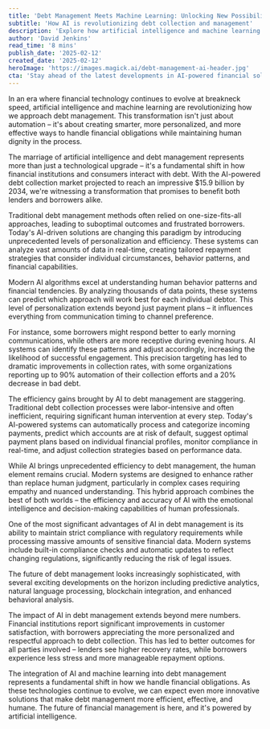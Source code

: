 ```yaml
---
title: 'Debt Management Meets Machine Learning: Unlocking New Possibilities'
subtitle: 'How AI is revolutionizing debt collection and management'
description: 'Explore how artificial intelligence and machine learning are transforming debt management, creating more personalized and effective approaches to handling financial obligations. With AI-powered solutions projected to reach $15.9 billion by 2034, discover how this technology is benefiting both lenders and borrowers through improved efficiency, compliance, and customer satisfaction.'
author: 'David Jenkins'
read_time: '8 mins'
publish_date: '2025-02-12'
created_date: '2025-02-12'
heroImage: 'https://images.magick.ai/debt-management-ai-header.jpg'
cta: 'Stay ahead of the latest developments in AI-powered financial solutions. Follow us on LinkedIn for regular updates on how technology is reshaping the future of debt management.'
---
```


In an era where financial technology continues to evolve at breakneck speed, artificial intelligence and machine learning are revolutionizing how we approach debt management. This transformation isn't just about automation – it's about creating smarter, more personalized, and more effective ways to handle financial obligations while maintaining human dignity in the process.

The marriage of artificial intelligence and debt management represents more than just a technological upgrade – it's a fundamental shift in how financial institutions and consumers interact with debt. With the AI-powered debt collection market projected to reach an impressive $15.9 billion by 2034, we're witnessing a transformation that promises to benefit both lenders and borrowers alike.

Traditional debt management methods often relied on one-size-fits-all approaches, leading to suboptimal outcomes and frustrated borrowers. Today's AI-driven solutions are changing this paradigm by introducing unprecedented levels of personalization and efficiency. These systems can analyze vast amounts of data in real-time, creating tailored repayment strategies that consider individual circumstances, behavior patterns, and financial capabilities.

Modern AI algorithms excel at understanding human behavior patterns and financial tendencies. By analyzing thousands of data points, these systems can predict which approach will work best for each individual debtor. This level of personalization extends beyond just payment plans – it influences everything from communication timing to channel preference.

For instance, some borrowers might respond better to early morning communications, while others are more receptive during evening hours. AI systems can identify these patterns and adjust accordingly, increasing the likelihood of successful engagement. This precision targeting has led to dramatic improvements in collection rates, with some organizations reporting up to 90% automation of their collection efforts and a 20% decrease in bad debt.

The efficiency gains brought by AI to debt management are staggering. Traditional debt collection processes were labor-intensive and often inefficient, requiring significant human intervention at every step. Today's AI-powered systems can automatically process and categorize incoming payments, predict which accounts are at risk of default, suggest optimal payment plans based on individual financial profiles, monitor compliance in real-time, and adjust collection strategies based on performance data.

While AI brings unprecedented efficiency to debt management, the human element remains crucial. Modern systems are designed to enhance rather than replace human judgment, particularly in complex cases requiring empathy and nuanced understanding. This hybrid approach combines the best of both worlds – the efficiency and accuracy of AI with the emotional intelligence and decision-making capabilities of human professionals.

One of the most significant advantages of AI in debt management is its ability to maintain strict compliance with regulatory requirements while processing massive amounts of sensitive financial data. Modern systems include built-in compliance checks and automatic updates to reflect changing regulations, significantly reducing the risk of legal issues.

The future of debt management looks increasingly sophisticated, with several exciting developments on the horizon including predictive analytics, natural language processing, blockchain integration, and enhanced behavioral analysis.

The impact of AI in debt management extends beyond mere numbers. Financial institutions report significant improvements in customer satisfaction, with borrowers appreciating the more personalized and respectful approach to debt collection. This has led to better outcomes for all parties involved – lenders see higher recovery rates, while borrowers experience less stress and more manageable repayment options.

The integration of AI and machine learning into debt management represents a fundamental shift in how we handle financial obligations. As these technologies continue to evolve, we can expect even more innovative solutions that make debt management more efficient, effective, and humane. The future of financial management is here, and it's powered by artificial intelligence.
